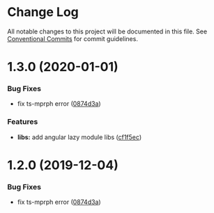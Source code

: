 # Change Log

All notable changes to this project will be documented in this file. See [Conventional Commits](https://conventionalcommits.org) for commit guidelines.

# 1.3.0 (2020-01-01)

### Bug Fixes

- fix ts-mprph error ([0874d3a](https://github.com/aiao-io/aiao/commit/0874d3a3aa234c1b39e915628dcc27a7c56853d5))

### Features

- **libs:** add angular lazy module libs ([cf1f5ec](https://github.com/aiao-io/aiao/commit/cf1f5ec71dc2213cb7edd6622a43b5ff835bf139))

# 1.2.0 (2019-12-04)

### Bug Fixes

- fix ts-mprph error ([0874d3a](https://github.com/aiao-io/aiao/commit/0874d3a3aa234c1b39e915628dcc27a7c56853d5))
